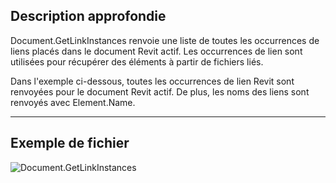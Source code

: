 ## Description approfondie
Document.GetLinkInstances renvoie une liste de toutes les occurrences de liens placés dans le document Revit actif. Les occurrences de lien sont utilisées pour récupérer des éléments à partir de fichiers liés.

Dans l'exemple ci-dessous, toutes les occurrences de lien Revit sont renvoyées pour le document Revit actif. De plus, les noms des liens sont renvoyés avec Element.Name.
___
## Exemple de fichier

![Document.GetLinkInstances](./Revit.Application.Document.GetLinkInstances_img.jpg)
